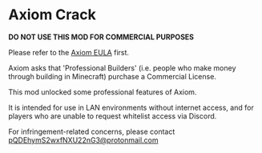 # Axiom Crack

**DO NOT USE THIS MOD FOR COMMERCIAL PURPOSES**

Please refer to the [Axiom EULA](//axiom.moulberry.com/eula) first.

Axiom asks that 'Professional Builders' (i.e. people who make money through building in Minecraft) purchase a Commercial License.

This mod unlocked some professional features of Axiom.

It is intended for use in LAN environments without internet access, and for players who are unable to request whitelist access via Discord.

For infringement-related concerns, please contact [pQDEhymS2wxfNXU22nG3@protonmail.com](mailto:pQDEhymS2wxfNXU22nG3@prontonmail.com)